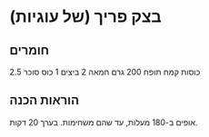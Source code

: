 # בצק פריך (של עוגיות)

## חומרים

2.5 כוסות קמח תופח
200 גרם חמאה
2 ביצים
1 כוס סוכר

## הוראות הכנה

אופים ב-180 מעלות, עד שהם משחימות. בערך 20 דקות. 